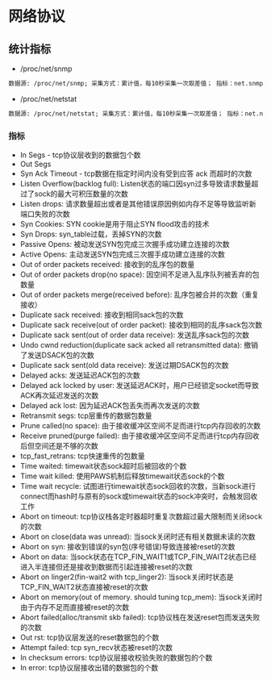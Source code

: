 # 网络协议


## 统计指标
* /proc/net/snmp
```md
数据源: /proc/net/snmp; 采集方式：累计值，每10秒采集一次取差值； 指标：net.snmp.tcp (key: system);
```
* /proc/net/netstat
```md
数据源: /proc/net/netstat; 采集方式：累计值，每10秒采集一次取差值； 指标：net.netstat.tcp (key: system);
```

### 指标
* In Segs - tcp协议层收到的数据包个数
* Out Segs
* Syn Ack Timeout -  tcp数据在指定时间内没有受到应答 ack 而超时的次数
* Listen Overflow(backlog full): Listen状态的端口因syn过多导致请求数量超过了sock的最大可积压数量的次数
* Listen drops: 请求数量超出或者是其他错误原因例如内存不足等导致监听新端口失败的次数
* Syn Cookies: SYN cookie是用于阻止SYN flood攻击的技术
* Syn Drops: syn_table过载，丢掉SYN的次数
* Passive Opens: 被动发送SYN包完成三次握手成功建立连接的次数
* Active Opens: 主动发送SYN包完成三次握手成功建立连接的次数
* Out of order packets received: 接收到的乱序包的数量
* Out of order packets drop(no space): 因空间不足进入乱序队列被丢弃的包数量
* Out of order packets merge(received before): 乱序包被合并的次数（重复接收）
* Duplicate sack received: 接收到相同sack包的次数
* Duplicate sack receive(out of order packet): 接收到相同的乱序sack包次数
* Duplicate sack sent(out of order data receive): 发送乱序sack包的次数
* Undo cwnd reduction(duplicate sack acked all retransmitted data): 撤销了发送DSACK包的次数
* Duplicate sack sent(old data receive): 发送过期DSACK包的次数
* Delayed acks: 发送延迟ACK包的次数
* Delayed ack locked by user: 发送延迟ACK时，用户已经锁定socket而导致ACK再次延迟发送的次数
* Delayed ack lost: 因为延迟ACK包丢失而再次发送的次数
* Retransmit segs: tcp层重传的数据包数量
* Prune called(no space): 由于接收缓冲区空间不足而进行tcp内存回收的次数
* Receive pruned(purge failed): 由于接收缓冲区空间不足而进行tcp内存回收后但空间还是不够的次数
* tcp_fast_retrans: tcp快速重传的包数量
* Time waited: timewait状态sock超时后被回收的个数
* Time wait killed: 使用PAWS机制后释放timewait状态sock的个数
* Time wait recycle: 试图进行timewait状态sock回收的次数，当新sock进行connect而hash时与原有的sock或timewait状态的sock冲突时，会触发回收工作
* Abort on timeout: tcp协议栈各定时器超时重复次数超过最大限制而关闭sock的次数
* Abort on close(data was unread): 当sock关闭时还有相关数据未读的次数
* Abort on syn: 接收到错误的syn包(序号错误)导致连接被reset的次数
* Abort on data: 当sock状态在TCP_FIN_WAIT1或TCP_FIN_WAIT2状态已经进入半连接但还是接收到数据而引起连接被reset的次数
* Abort on linger2(fin-wait2 with tcp_linger2): 当sock关闭时状态是TCP_FIN_WAIT2状态直接被reset的次数
* Abort on memory(out of memory. should tuning tcp_mem): 当sock关闭时由于内存不足而直接被reset的次数
* Abort failed(alloc/transmit skb failed): tcp协议栈在发送reset包而发送失败的次数
* Out rst: tcp协议层发送的reset数据包的个数
* Attempt failed: tcp syn_recv状态被reset的次数
* In checksum errors: tcp协议层接收校验失败的数据包的个数
* In error: tcp协议层接收出错的数据包的个数
